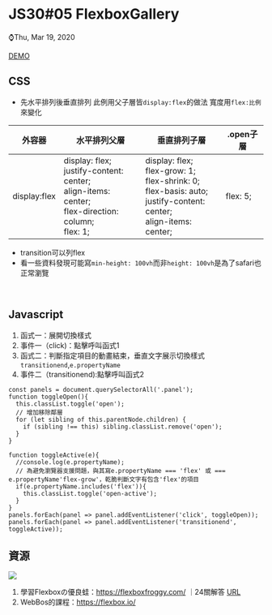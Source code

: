 # JS30#05 FlexboxGallery
⌚️Thu, Mar 19, 2020 

[DEMO](https://gbuzz45.github.io/gbuzz45-JS30-demo/05_FlexboxGallery/index.html)

## CSS
- 先水平排列後垂直排列
此例用父子層皆`display:flex`的做法
寬度用`flex:比例`來變化<br>

| 外容器 | 水平排列父層 | 垂直排列子層 | .open子層 |
|---|---|---|---|
| display:flex | display: flex;<br>justify-content: center;<br>align-items: center;<br>flex-direction: column;<br>flex: 1; | display: flex;<br>flex-grow: 1;<br>flex-shrink: 0;<br>flex-basis: auto;<br>justify-content: center;<br>align-items: center; | flex: 5; |

- transition可以列flex<br>
- 看一些資料發現可能寫`min-height: 100vh`而非`height: 100vh`是為了safari也正常瀏覽<br>
<br>

## Javascript
1. 函式一：展開切換樣式<br>
2. 事件一（click)：點擊呼叫函式1<br>
3. 函式二：判斷指定項目的動畫結束，垂直文字展示切換樣式`transitionend`,`e.propertyName` <br>
4. 事件二（transitionend):點擊呼叫函式2<br>

```javascript=
const panels = document.querySelectorAll('.panel');
function toggleOpen(){
  this.classList.toggle('open');
  // 增加移除鄰層
  for (let sibling of this.parentNode.children) {
    if (sibling !== this) sibling.classList.remove('open');
  }
}

function toggleActive(e){
  //console.log(e.propertyName);
  // 為避免瀏覽器支援問題，與其寫e.propertyName === 'flex' 或 === e.propertyName'flex-grow'，乾脆判斷文字有包含'flex'的項目
  if(e.propertyName.includes('flex')){
    this.classList.toggle('open-active');
  }
}
panels.forEach(panel => panel.addEventListener('click', toggleOpen));
panels.forEach(panel => panel.addEventListener('transitionend', toggleActive));
```

## 資源
![](https://i.imgur.com/Kf6jPc9.png)<br>
1. 學習Flexboxの優良蛙：https://flexboxfroggy.com/ ｜24關解答 [URL](https://gist.github.com/lukasrudnik/c72cafebd0db5bae4aa5563b24e73fd2)<br>
2. WebBos的課程：https://flexbox.io/<br>
